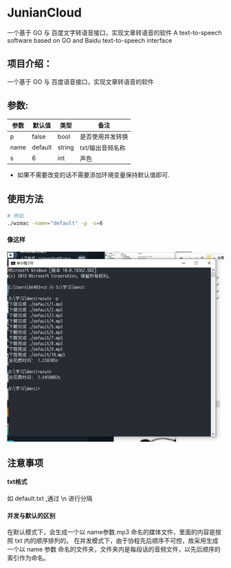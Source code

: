 # JunianCloud

一个基于 GO 与 百度文字转语音接口，实现文章转语音的软件
A text-to-speech software based on GO and Baidu text-to-speech interface

## 项目介绍：

一个基于 GO 与 百度语音接口，实现文章转语音的软件

## 参数:

| 参数 | 默认值  | 类型   | 备注             |
|------|---------|--------|------------------|
| p    | false   | bool   | 是否使用并发转换 |
| name | default | string | txt/输出音频名称 |
| s    | 6       | int    | 声色             |

* 如果不需要改变的话不需要添加环境变量保持默认值即可.

## 使用方法
``` bash
# 例如
./wzmac -name="default" -p -s=6
```

#### 像这样

![Alt text](https://github.com/Glovecc/Texttospeech/blob/master/user.jpg)

## 注意事项

#### txt格式

如 default.txt ,通过 \n 进行分隔

#### 并发与默认的区别

在默认模式下，会生成一个以 name参数.mp3 命名的媒体文件，里面的内容是按照 txt 内的顺序排列的。
在并发模式下，由于协程先后顺序不可控，故采用生成一个以 name 参数 命名的文件夹，文件夹内是每段话的音频文件，以先后顺序的索引作为命名。

